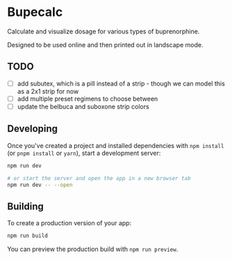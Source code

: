 # Bupecalc

Calculate and visualize dosage for various types of buprenorphine.

Designed to be used online and then printed out in landscape mode.

## TODO

* [ ] add subutex, which is a pill instead of a strip - though we can model this as a 2x1 strip for now
* [ ] add multiple preset regimens to choose between
* [ ] update the belbuca and suboxone strip colors

## Developing

Once you've created a project and installed dependencies with `npm install` (or `pnpm install` or `yarn`), start a development server:

```bash
npm run dev

# or start the server and open the app in a new browser tab
npm run dev -- --open
```

## Building

To create a production version of your app:

```bash
npm run build
```

You can preview the production build with `npm run preview`.
